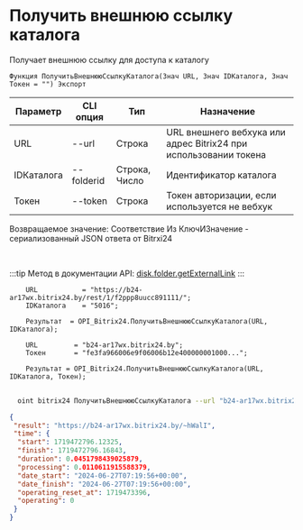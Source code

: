 ﻿---
sidebar_position: 6
---

# Получить внешнюю ссылку каталога
 Получает внешнюю ссылку для доступа к каталогу



`Функция ПолучитьВнешнююСсылкуКаталога(Знач URL, Знач IDКаталога, Знач Токен = "") Экспорт`

  | Параметр | CLI опция | Тип | Назначение |
  |-|-|-|-|
  | URL | --url | Строка | URL внешнего вебхука или адрес Bitrix24 при использовании токена |
  | IDКаталога | --folderid | Строка, Число | Идентификатор каталога |
  | Токен | --token | Строка | Токен авторизации, если используется не вебхук |

  
  Возвращаемое значение:   Соответствие Из КлючИЗначение - сериализованный JSON ответа от Bitrxi24

<br/>

:::tip
Метод в документации API: [disk.folder.getExternalLink](https://dev.1c-bitrix.ru/rest_help/disk/folder/disk_folder_getexternallink.php)
:::
<br/>


```bsl title="Пример кода"
    URL           = "https://b24-ar17wx.bitrix24.by/rest/1/f2ppp8uucc891111/";
    IDКаталога    = "5016";

    Результат  = OPI_Bitrix24.ПолучитьВнешнююСсылкуКаталога(URL, IDКаталога);

    URL         = "b24-ar17wx.bitrix24.by";
    Токен       = "fe3fa966006e9f06006b12e400000001000...";

    Результат = OPI_Bitrix24.ПолучитьВнешнююСсылкуКаталога(URL, IDКаталога, Токен);
```



```sh title="Пример команды CLI"
    
  oint bitrix24 ПолучитьВнешнююСсылкуКаталога --url "b24-ar17wx.bitrix24.by" --folderid "2490" --token "56898d66006e9f06006b12e400000001000..."

```

```json title="Результат"
{
 "result": "https://b24-ar17wx.bitrix24.by/~hWalI",
 "time": {
  "start": 1719472796.12325,
  "finish": 1719472796.16843,
  "duration": 0.0451798439025879,
  "processing": 0.0110611915588379,
  "date_start": "2024-06-27T07:19:56+00:00",
  "date_finish": "2024-06-27T07:19:56+00:00",
  "operating_reset_at": 1719473396,
  "operating": 0
 }
}
```
